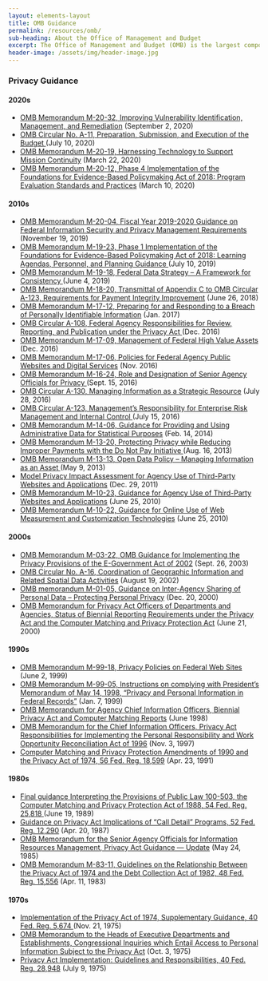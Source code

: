 ```yaml
---
layout: elements-layout
title: OMB Guidance
permalink: /resources/omb/
sub-heading: About the Office of Management and Budget
excerpt: The Office of Management and Budget (OMB) is the largest component of the Executive Office of the President. The core mission of OMB is to serve the President of the United States in implementing his vision across the Executive Branch. OMB reports directly to the President and helps a wide range of executive departments and agencies across the Federal Government to execute their programs effectively and implement the commitments and priorities of the President. OMB, through its Office of Information and Regulatory Affairs (OIRA), has a fundamental role in Executive Branch privacy policy. Among other things, OIRA is responsible for providing assistance to Federal agencies on privacy matters, developing Federal privacy policy, and overseeing implementation of privacy policy by Federal agencies. OMB’s authority is provided in Federal laws, including the Privacy Act of 1974 (5 U.S.C. § 552a), the Paperwork Reduction Act of 1995 (44 U.S.C. chapter 35), and the E-Government Act of 2002 (44 U.S.C. § 3501 note).
header-image: /assets/img/header-image.jpg
---
```

### Privacy Guidance

#### 2020s             
                
* [OMB Memorandum M-20-32, Improving Vulnerability Identification, Management, and Remediation](https://www.whitehouse.gov/wp-content/uploads/2020/09/M-20-32.pdf) (September 2, 2020)
* [OMB Circular No. A-11, Preparation, Submission, and Execution of the Budget ](https://www.whitehouse.gov/wp-content/uploads/2018/06/a11.pdf) (July 10, 2020)
* [OMB Memorandum M-20-19, Harnessing Technology to Support Mission Continuity](https://www.whitehouse.gov/wp-content/uploads/2020/03/M-20-19.pdf) (March 22, 2020)
* [OMB Memorandum M-20-12, Phase 4 Implementation of the Foundations for Evidence-Based Policymaking Act of 2018: Program Evaluation Standards and Practices](https://www.whitehouse.gov/wp-content/uploads/2020/03/M-20-12.pdf) (March 10, 2020)
               
#### 2010s
* [OMB Memorandum M-20-04, Fiscal Year 2019-2020 Guidance on Federal Information Security and Privacy Management Requirements](https://www.whitehouse.gov/wp-content/uploads/2019/11/M-20-04.pdf) (November 19, 2019)
* [OMB Memorandum M-19-23, Phase 1 Implementation of the Foundations for Evidence-Based Policymaking Act of 2018: Learning Agendas, Personnel, and Planning Guidance ](https://www.whitehouse.gov/wp-content/uploads/2019/07/M-19-23.pdf) (July 10, 2019)
* [OMB Memorandum M-19-18, Federal Data Strategy – A Framework for Consistency ](https://www.whitehouse.gov/wp-content/uploads/2019/06/M-19-18.pdf) (June 4, 2019)
* [OMB Memorandum M-18-20, Transmittal of Appendix C to OMB Circular A-123, Requirements for Payment Integrity Improvement](https://www.whitehouse.gov/wp-content/uploads/2018/06/M-18-20.pdf) (June 26, 2018)
* [OMB Memorandum M-17-12, Preparing for and Responding to a Breach of Personally Identifiable Information](https://www.whitehouse.gov/sites/whitehouse.gov/files/omb/memoranda/2017/m-17-12_0.pdf) (Jan. 2017)
* [OMB Circular A-108, Federal Agency Responsibilities for Review, Reporting, and Publication under the Privacy Act ](https://www.whitehouse.gov/sites/whitehouse.gov/files/omb/circulars/A108/omb_circular_a-108.pdf) (Dec. 2016)
* [OMB Memorandum M-17-09, Management of Federal High Value Assets](https://www.whitehouse.gov/sites/whitehouse.gov/files/omb/memoranda/2017/m-17-09.pdf) (Dec. 2016)
* [OMB Memorandum M-17-06, Policies for Federal Agency Public Websites and Digital Services](https://www.whitehouse.gov/sites/whitehouse.gov/files/omb/memoranda/2017/m-17-06.pdf) (Nov. 2016)
* [OMB Memorandum M-16-24, Role and Designation of Senior Agency Officials for Privacy ](https://www.whitehouse.gov/sites/whitehouse.gov/files/omb/memoranda/2016/m_16_24_0.pdf) (Sept. 15, 2016)
* [OMB Circular A-130, Managing Information as a Strategic Resource](https://www.whitehouse.gov/sites/whitehouse.gov/files/omb/circulars/A130/a130revised.pdf) (July 28, 2016)
* [OMB Circular A-123, Management’s Responsibility for Enterprise Risk Management and Internal Control ](https://www.whitehouse.gov/sites/whitehouse.gov/files/omb/memoranda/2016/m-16-17.pdf) (July 15, 2016)
* [OMB Memorandum M-14-06, Guidance for Providing and Using Administrative Data for Statistical Purposes](https://www.whitehouse.gov/sites/whitehouse.gov/files/omb/memoranda/2014/m-14-06.pdf) (Feb. 14, 2014)
* [OMB Memorandum M-13-20, Protecting Privacy while Reducing Improper Payments with the Do Not Pay Initiative ](https://www.whitehouse.gov/sites/whitehouse.gov/files/omb/memoranda/2013/m-13-20.pdf) (Aug. 16, 2013)
* [OMB Memorandum M-13-13, Open Data Policy – Managing Information as an Asset ](https://www.whitehouse.gov/sites/whitehouse.gov/files/omb/memoranda/2013/m-13-13.pdf) (May 9, 2013)
* [Model Privacy Impact Assessment for Agency Use of Third-Party Websites and Applications](https://www.whitehouse.gov/sites/whitehouse.gov/files/omb/inforeg/inforeg/info_policy/model-pia-agency-use-third-party-websites-and-applications.pdf) (Dec. 29, 2011)
* [OMB Memorandum M-10-23, Guidance for Agency Use of Third-Party Websites and Applications](https://www.whitehouse.gov/sites/whitehouse.gov/files/omb/memoranda/2010/m10-23.pdf) (June 25, 2010)
* [OMB Memorandum M-10-22, Guidance for Online Use of Web Measurement and Customization Technologies](https://www.whitehouse.gov/sites/whitehouse.gov/files/omb/memoranda/2010/m10-22.pdf) (June 25, 2010)



#### 2000s
* [OMB Memorandum M-03-22, OMB Guidance for Implementing the Privacy Provisions of the E-Government Act of 2002](https://www.whitehouse.gov/sites/whitehouse.gov/files/omb/memoranda/2003/m03_22.pdf) (Sept. 26, 2003)
* [OMB Circular No. A-16, Coordination of Geographic Information and Related Spatial Data Activities](https://www.whitehouse.gov/wp-content/uploads/2017/11/Circular-016.pdf) (August 19, 2002)
* [OMB memorandum M-01-05, Guidance on Inter-Agency Sharing of Personal Data – Protecting Personal Privacy](https://www.whitehouse.gov/sites/whitehouse.gov/files/omb/memoranda/2001/m01_05.pdf) (Dec. 20, 2000)
* [OMB Memorandum for Privacy Act Officers of Departments and Agencies, Status of Biennial Reporting Requirements under the Privacy Act and the Computer Matching and Privacy Protection Act](https://www.whitehouse.gov/sites/whitehouse.gov/files/omb/assets/OMB/inforeg/spotila62100.pdf) (June 21, 2000)

#### 1990s
* [OMB Memorandum M-99-18, Privacy Policies on Federal Web Sites](https://www.whitehouse.gov/sites/whitehouse.gov/files/omb/memoranda/1999/m99_18.pdf) (June 2, 1999)
* [OMB Memorandum M-99-05, Instructions on complying with President’s Memorandum of May 14, 1998, “Privacy and Personal Information in Federal Records”](https://www.whitehouse.gov/sites/whitehouse.gov/files/omb/memoranda/1999/m99_05.pdf) (Jan. 7, 1999)
* [OMB Memorandum for Agency Chief Information Officers, Biennial Privacy Act and Computer Matching Reports](https://www.whitehouse.gov/sites/whitehouse.gov/files/omb/inforeg/inforeg/Datacall.pdf) (June 1998)
* [OMB Memorandum for the Chief Information Officers, Privacy Act Responsibilities for Implementing the Personal Responsibility and Work Opportunity Reconciliation Act of 1996](https://www.whitehouse.gov/sites/whitehouse.gov/files/omb/assets/OMB/inforeg/katzen_prwora.pdf) (Nov. 3, 1997)
* [Computer Matching and Privacy Protection Amendments of 1990 and the Privacy Act of 1974, 56 Fed. Reg. 18,599](https://www.whitehouse.gov/sites/whitehouse.gov/files/omb/assets/OMB/inforeg/computer_amendments1991.pdf) (Apr. 23, 1991)


#### 1980s
* [Final guidance Interpreting the Provisions of Public Law 100-503, the Computer Matching and Privacy Protection Act of 1988, 54 Fed. Reg. 25,818 ](https://www.whitehouse.gov/sites/whitehouse.gov/files/omb/inforeg/inforeg/final_guidance_pl100-503.pdf) (June 19, 1989)
* [Guidance on Privacy Act Implications of “Call Detail” Programs, 52 Fed. Reg. 12,290](https://www.whitehouse.gov/sites/whitehouse.gov/files/omb/assets/OMB/inforeg/guidance_privacy_act.pdf) (Apr. 20, 1987)
* [OMB Memorandum for the Senior Agency Officials for Information Resources Management, Privacy Act Guidance — Update](https://www.whitehouse.gov/sites/whitehouse.gov/files/omb/assets/OMB/inforeg/guidance1985.pdf) (May 24, 1985)
* [OMB Memorandum M-83-11, Guidelines on the Relationship Between the Privacy Act of 1974 and the Debt Collection Act of 1982, 48 Fed. Reg. 15,556](https://www.whitehouse.gov/sites/whitehouse.gov/files/omb/assets/OMB/inforeg/guidance1983.pdf) (Apr. 11, 1983)


#### 1970s
* [Implementation of the Privacy Act of 1974, Supplementary Guidance, 40 Fed. Reg. 5,674 ](https://www.whitehouse.gov/sites/whitehouse.gov/files/omb/assets/OMB/inforeg/implementation1974.pdf) (Nov. 21, 1975)
* [OMB Memorandum to the Heads of Executive Departments and Establishments, Congressional Inquiries which Entail Access to Personal Information Subject to the Privacy Act](https://www.whitehouse.gov/sites/whitehouse.gov/files/omb/inforeg/inforeg/lynn1975.pdf) (Oct. 3, 1975)
* [Privacy Act Implementation: Guidelines and Responsibilities, 40 Fed. Reg. 28,948](https://www.whitehouse.gov/sites/whitehouse.gov/files/omb/assets/OMB/inforeg/implementation_guidelines.pdf) (July 9, 1975)


